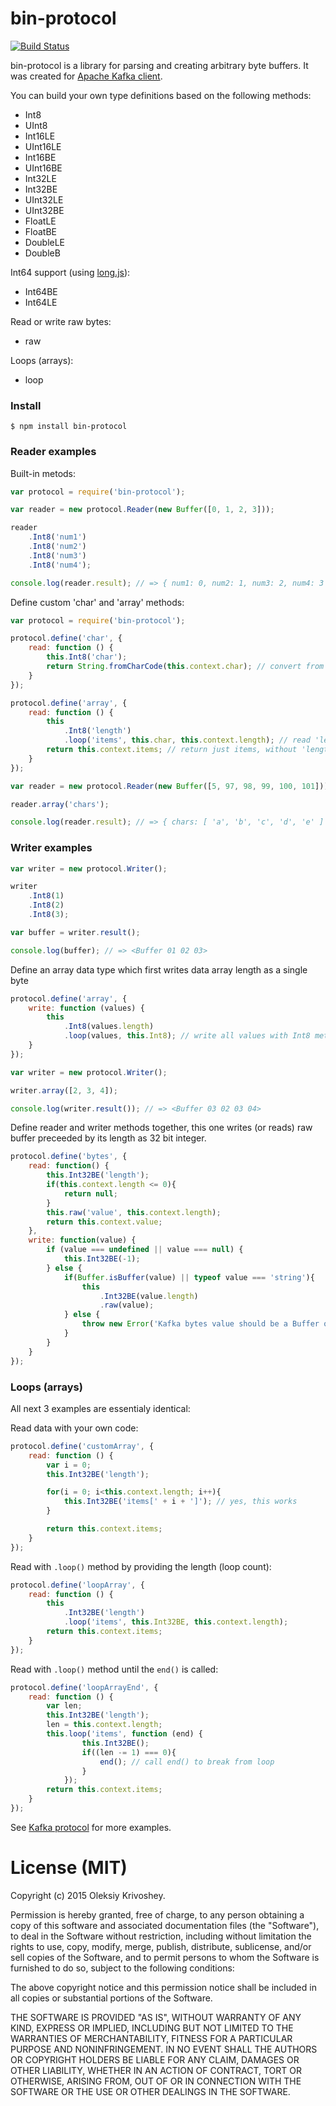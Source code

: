 # bin-protocol

[![Build Status](https://travis-ci.org/oleksiyk/binary-protocol.png)](https://travis-ci.org/oleksiyk/binary-protocol)

bin-protocol is a library for parsing and creating arbitrary byte buffers. It was created for [Apache Kafka client](https://github.com/oleksiyk/kafka).

You can build your own type definitions based on the following methods:

* Int8
* UInt8
* Int16LE
* UInt16LE
* Int16BE
* UInt16BE
* Int32LE
* Int32BE
* UInt32LE
* UInt32BE
* FloatLE
* FloatBE
* DoubleLE
* DoubleB

Int64 support (using [long.js](https://github.com/dcodeIO/long.js)):
* Int64BE
* Int64LE

Read or write raw bytes:
* raw

Loops (arrays):
* loop


### Install
```
$ npm install bin-protocol
```

### Reader examples

Built-in metods:

```javascript
var protocol = require('bin-protocol');

var reader = new protocol.Reader(new Buffer([0, 1, 2, 3]));

reader
    .Int8('num1')
    .Int8('num2')
    .Int8('num3')
    .Int8('num4');

console.log(reader.result); // => { num1: 0, num2: 1, num3: 2, num4: 3 }
```

Define custom 'char' and 'array' methods:

```javascript
var protocol = require('bin-protocol');

protocol.define('char', {
    read: function () {
        this.Int8('char');
        return String.fromCharCode(this.context.char); // convert from char code to character
    }
});

protocol.define('array', {
    read: function () {
        this
            .Int8('length')
            .loop('items', this.char, this.context.length); // read 'length' characters with above defined 'char' method
        return this.context.items; // return just items, without 'length' property
    }
});

var reader = new protocol.Reader(new Buffer([5, 97, 98, 99, 100, 101]));

reader.array('chars');

console.log(reader.result); // => { chars: [ 'a', 'b', 'c', 'd', 'e' ] }
```

### Writer examples
```javascript
var writer = new protocol.Writer();

writer
    .Int8(1)
    .Int8(2)
    .Int8(3);

var buffer = writer.result();

console.log(buffer); // => <Buffer 01 02 03>
```

Define an array data type which first writes data array length as a single byte
```javascript
protocol.define('array', {
    write: function (values) {
        this
            .Int8(values.length)
            .loop(values, this.Int8); // write all values with Int8 method
    }
});

var writer = new protocol.Writer();

writer.array([2, 3, 4]);

console.log(writer.result()); // => <Buffer 03 02 03 04>
```

Define reader and writer methods together, this one writes (or reads) raw buffer preceeded by its length as 32 bit integer.

```javascript
protocol.define('bytes', {
    read: function() {
        this.Int32BE('length');
        if(this.context.length <= 0){
            return null;
        }
        this.raw('value', this.context.length);
        return this.context.value;
    },
    write: function(value) {
        if (value === undefined || value === null) {
            this.Int32BE(-1);
        } else {
            if(Buffer.isBuffer(value) || typeof value === 'string'){
                this
                    .Int32BE(value.length)
                    .raw(value);
            } else {
                throw new Error('Kafka bytes value should be a Buffer or String');
            }
        }
    }
});
```

### Loops (arrays)

All next 3 examples are essentialy identical:

Read data with your own code:
```javascript
protocol.define('customArray', {
    read: function () {
        var i = 0;
        this.Int32BE('length');

        for(i = 0; i<this.context.length; i++){
            this.Int32BE('items[' + i + ']'); // yes, this works
        }

        return this.context.items;
    }
});
```

Read with `.loop()` method by providing the length (loop count):
```javascript
protocol.define('loopArray', {
    read: function () {
        this
            .Int32BE('length')
            .loop('items', this.Int32BE, this.context.length);
        return this.context.items;
    }
});
```

Read with `.loop()` method until the `end()` is called:
```javascript
protocol.define('loopArrayEnd', {
    read: function () {
        var len;
        this.Int32BE('length');
        len = this.context.length;
        this.loop('items', function (end) {
                this.Int32BE();
                if((len -= 1) === 0){
                    end(); // call end() to break from loop
                }
            });
        return this.context.items;
    }
});
```

See [Kafka protocol](https://github.com/oleksiyk/kafka/tree/master/lib/protocol) for more examples.

# License (MIT)

Copyright (c) 2015
 Oleksiy Krivoshey.

Permission is hereby granted, free of charge, to any person
obtaining a copy of this software and associated documentation
files (the "Software"), to deal in the Software without
restriction, including without limitation the rights to use,
copy, modify, merge, publish, distribute, sublicense, and/or sell
copies of the Software, and to permit persons to whom the
Software is furnished to do so, subject to the following
conditions:

The above copyright notice and this permission notice shall be
included in all copies or substantial portions of the Software.

THE SOFTWARE IS PROVIDED "AS IS", WITHOUT WARRANTY OF ANY KIND,
EXPRESS OR IMPLIED, INCLUDING BUT NOT LIMITED TO THE WARRANTIES
OF MERCHANTABILITY, FITNESS FOR A PARTICULAR PURPOSE AND
NONINFRINGEMENT. IN NO EVENT SHALL THE AUTHORS OR COPYRIGHT
HOLDERS BE LIABLE FOR ANY CLAIM, DAMAGES OR OTHER LIABILITY,
WHETHER IN AN ACTION OF CONTRACT, TORT OR OTHERWISE, ARISING
FROM, OUT OF OR IN CONNECTION WITH THE SOFTWARE OR THE USE OR
OTHER DEALINGS IN THE SOFTWARE.

